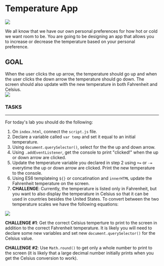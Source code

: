 # Temperature App

![](https://media.giphy.com/media/l1KXrj90cEkiz5Af6/giphy.gif)

We all know that we have our own personal preferences for how hot or cold we want room to be. You are going to be designing an app that allows you to increase or decrease the temperature based on your personal preference.

## GOAL

When the user clicks the up arrow, the temperature should go up and when the user clicks the down arrow the temperature should go down. The screen should also update with the new temperature in both Fahrenheit and Celsius.  
![](https://media.giphy.com/media/SS8ZhPFnz7Lm6t5q3Y/giphy.gif)
### TASKS

---

For today's lab you should do the following:

1. On `index.html`, connect the `script.js` file.
2. Declare a variable called `var temp` and set it equal to an initial temperature.
3. Using `document.querySelector()`, select for the the up and down arrow.
4. Using `.addEventListener`, get the console to print "clicked!" when the up or down arrow are clicked.
5. Update the temperature variable you declared in step 2 using `+=` or `-=` everytime the up or down arrow are clicked. Print the new temperature to the console.
6. Using ES6 templateing `${}` or concatination and `innerHTML` update the Fahrenheit temperature on the screen.
7. **CHALLENGE**: Currently, the temperature is listed only in Fahrenheit, but you want to also display the temperature in Celsius so that it can be used in countries besides the United States. To convert between the two temperature scales we have the following equations:

![](https://cdn.glitch.com/9a177b0d-9f8c-4449-a379-62b52e03c78d%2Fconversion.jpeg?v=1592860691230)

**CHALLENGE #1**: Get the correct Celsius temperture to print to the screen in addition to the correct Fahrenheit temperature. It is likely you will need to declare some new variables and set new `document.querySelector()` for the Celsius value.

**CHALLENGE #2**: Use `Math.round()` to get only a whole number to print to the screen (it is likely that a large decimal number initially prints when you get the Celsius conversion to work).
